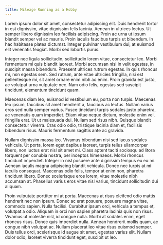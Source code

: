 ```yaml
---
title: Mileage Running as a Hobby
---
```


Lorem ipsum dolor sit amet, consectetur adipiscing elit. Duis hendrerit tortor in est dignissim, vitae dignissim felis lacinia. Aenean in ultrices lectus. Ut semper libero dignissim leo facilisis adipiscing. Proin ac urna ut ipsum blandit semper vel ac mauris. Proin iaculis faucibus turpis ut bibendum. In hac habitasse platea dictumst. Integer pulvinar vestibulum dui, at euismod elit venenatis feugiat. Morbi sed lobortis purus.

Integer nec ligula sollicitudin, sollicitudin lorem vitae, consectetur leo. Morbi fermentum mi quis blandit laoreet. Morbi accumsan nisi in velit egestas, in suscipit massa bibendum. Praesent ultrices rutrum egestas. In quis rhoncus mi, non egestas sem. Sed rutrum, ante vitae ultricies fringilla, nisi est pellentesque mi, sit amet ornare enim nibh ac enim. Proin gravida est justo, ac volutpat urna vulputate nec. Nam odio felis, egestas sed suscipit tincidunt, elementum tincidunt quam.

Maecenas diam leo, euismod id vestibulum eu, porta non turpis. Maecenas leo ipsum, faucibus sit amet hendrerit a, faucibus ac lectus. Nullam varius eros sed nulla semper varius. Fusce tincidunt turpis sodales justo pharetra, ac venenatis quam imperdiet. Etiam vitae neque dictum, molestie enim vel, fringilla erat. Ut ut malesuada dui. Nullam sed risus nibh. Quisque blandit consectetur viverra. Cras odio odio, tristique lacinia diam et, facilisis bibendum risus. Mauris fermentum sagittis ante ac gravida.

Nullam dignissim massa leo. Vivamus bibendum nisi sed lacus sodales vehicula. Ut porta, lorem eget dapibus laoreet, turpis tellus ullamcorper libero, non luctus erat nisl sit amet mi. Class aptent taciti sociosqu ad litora torquent per conubia nostra, per inceptos himenaeos. Morbi rhoncus tincidunt imperdiet. Integer in nisl posuere ante dignissim tempus eu eu mi. Aenean iaculis magna adipiscing blandit vehicula. Donec nec turpis at mi iaculis consequat. Maecenas odio felis, tempor at enim non, pharetra tincidunt libero. Donec scelerisque eros lorem, vitae molestie nibh accumsan at. Phasellus varius eros vitae nisl varius, tincidunt sollicitudin dui aliquam.

Proin vulputate porttitor mi at porta. Maecenas at risus eleifend odio mattis hendrerit nec non ipsum. Donec ac erat posuere, posuere magna vitae, commodo sapien. Nulla facilisi. Curabitur ipsum orci, vehicula a tempus et, volutpat a odio. Aliquam in orci non sapien pharetra lacinia quis non risus. Vivamus ut molestie nisl, id congue nulla. Morbi at sodales enim, eget rhoncus risus. Donec quis imperdiet nulla. Aenean hendrerit mollis quam, ac congue nibh volutpat ac. Nullam placerat leo vitae risus euismod semper. Duis tellus orci, scelerisque id augue sit amet, egestas varius elit. Nullam dolor odio, laoreet viverra tincidunt eget, suscipit ut leo.
